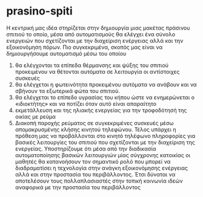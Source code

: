 # prasino-spiti
Η κεντρική μας ιδέα στηρίζεται στην δημιουργία μιας μακέτας πράσινου σπιτιού το οποίο, μέσα από αυτοματισμούς θα ελέγχει ένα σύνολο ενεργειών που σχετίζονται με την διαχείριση ενέργειας αλλά και την εξοικονόμηση πόρων. Πιο συγκεκριμένα, σκοπός μας είναι να δημιουργήσουμε αυτοματισμό μέσω του οποίου 
1.	θα ελέγχονται τα επίπεδα θέρμανσης και ψύξης του σπιτιού προκειμένου να θέτονται αυτόματα σε λειτουργία οι αντίστοιχες συσκευές 
2.	θα ελέγχεται η φωτεινότητα προκειμένου αυτόματα να ανάβουν και να σβήνουν τα εξωτερικά φώτα του σπιτιού.
3.	θα ελέγχεται το επίπεδο υγρασίας του κήπου ώστε να ενημερώνεται  ο «ιδιοκτήτης» και να ποτίζει όταν αυτό είναι απαραίτητο
4.	εκμετάλλευση και της ηλιακής ενεργείας για την τροφοδότησή της οικίας  με ρεύμα
5.	 Διακοπή παροχής ρεύματος σε συγκεκριμένες συσκευές μέσω απομακρυσμένης κλήσης κινητού τηλεφώνου.
Τέλος υπάρχει η πρόθεση μας να προβάλλονται στο κινητό τηλέφωνο πληροφορίες για βασικές λειτουργίες του σπιτιού που σχετίζονται με την διαχείριση της ενεργείας. Υποστηρίζουμε ότι  μέσα από την διαδικασία αυτοματοποίησης βασικών λειτουργιών μίας σύγχρονης κατοικίας οι μαθητές θα κατανοήσουν τον σημαντικό ρολό που μπορεί να διαδραματίσει η τεχνολογία στην ανάγκη εξοικονόμησης ενέργειας αλλά και  στην προστασία του περιβάλλοντος. Έτσι  δύναται να αποτελέσουν τους πολλαπλασιαστές στην τοπική κοινωνία  ιδεών αναφορικά με την προστασία του περιβάλλοντος

